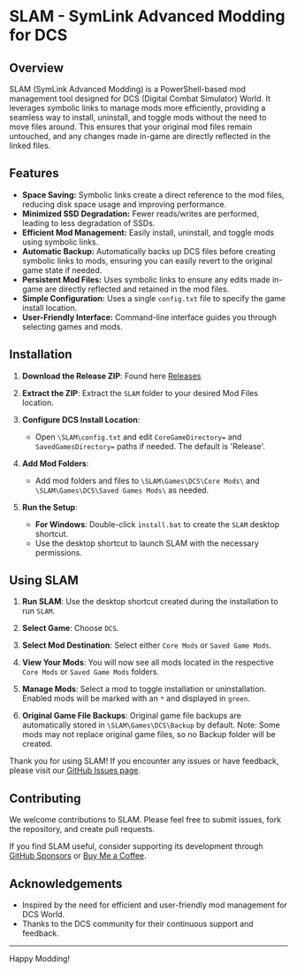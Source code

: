 # SLAM - SymLink Advanced Modding for DCS

## Overview

SLAM (SymLink Advanced Modding) is a PowerShell-based mod management tool designed for DCS (Digital Combat Simulator) World. It leverages symbolic links to manage mods more efficiently, providing a seamless way to install, uninstall, and toggle mods without the need to move files around. This ensures that your original mod files remain untouched, and any changes made in-game are directly reflected in the linked files.

## Features

- **Space Saving:** Symbolic links create a direct reference to the mod files, reducing disk space usage and improving performance.
- **Minimized SSD Degradation:** Fewer reads/writes are performed, leading to less degradation of SSDs.
- **Efficient Mod Management:** Easily install, uninstall, and toggle mods using symbolic links.
- **Automatic Backup:** Automatically backs up DCS files before creating symbolic links to mods, ensuring you can easily revert to the original game state if needed.
- **Persistent Mod Files:** Uses symbolic links to ensure any edits made in-game are directly reflected and retained in the mod files.
- **Simple Configuration:** Uses a single `config.txt` file to specify the game install location.
- **User-Friendly Interface:** Command-line interface guides you through selecting games and mods.

## Installation

1. **Download the Release ZIP**: Found here [Releases](https://github.com/halfmanbear/SLAM/releases)

2. **Extract the ZIP**: Extract the `SLAM` folder to your desired Mod Files location.

3. **Configure DCS Install Location**:
   - Open `\SLAM\config.txt` and edit `CoreGameDirectory=` and `SavedGamesDirectory=` paths if needed. The default is 'Release'.

4. **Add Mod Folders**:
   - Add mod folders and files to `\SLAM\Games\DCS\Core Mods\` and `\SLAM\Games\DCS\Saved Games Mods\` as needed.

5. **Run the Setup**:
   - **For Windows**: Double-click `install.bat` to create the `SLAM` desktop shortcut.
   - Use the desktop shortcut to launch SLAM with the necessary permissions.

## Using SLAM

1. **Run SLAM**: Use the desktop shortcut created during the installation to run `SLAM`.

2. **Select Game**: Choose `DCS`.

3. **Select Mod Destination**: Select either `Core Mods` or `Saved Game Mods`.

4. **View Your Mods**: You will now see all mods located in the respective `Core Mods` or `Saved Game Mods` folders.

5. **Manage Mods**: Select a mod to toggle installation or uninstallation. Enabled mods will be marked with an `*` and displayed in `green`.

6. **Original Game File Backups**: Original game file backups are automatically stored in `\SLAM\Games\DCS\Backup` by default. Note: Some mods may not replace original game files, so no Backup folder will be created.

Thank you for using SLAM! If you encounter any issues or have feedback, please visit our [GitHub Issues page](https://github.com/halfmanbear/SLAM/issues).

## Contributing

We welcome contributions to SLAM. Please feel free to submit issues, fork the repository, and create pull requests.  

If you find SLAM useful, consider supporting its development through [GitHub Sponsors](https://github.com/sponsors/halfmanbear) or [Buy Me a Coffee](https://www.buymeacoffee.com/halfmanbear).

## Acknowledgements

- Inspired by the need for efficient and user-friendly mod management for DCS World.
- Thanks to the DCS community for their continuous support and feedback.

---

Happy Modding!

